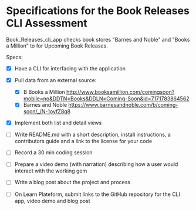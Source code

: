 # Specifications for the Book Releases CLI Assessment

Book_Releases_cli_app checks book stores "Barnes and Noble" and "Books a Million" to for Upcoming Book Releases.

Specs:
- [x] Have a CLI for interfacing with the application
- [x] Pull data from an external source:
  - [x] B Books a Million http://www.booksamillion.com/comingsoon?mobile=no&DDTN=Books&DDLN=Coming-Soon&id=7171783864562
  - [x] Barnes and Noble https://www.barnesandnoble.com/b/coming-soon/_/N-1oyfZ8q8

- [x] Implement both list and detail views
- [ ] Write README.md with a short description, install instructions, a contributors guide and
      a link to the license for your code
- [ ] Record a 30 min coding session
- [ ] Prepare a video demo (with narration) describing how a user would interact with the working gem
- [ ] Write a blog post about the project and process
- [ ] On Learn Plateform, submit links to the GitHub repository for the CLI app, video demo and blog post


